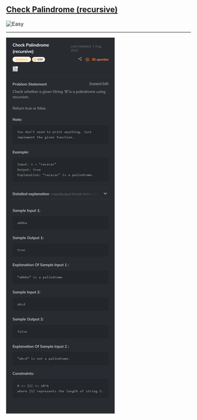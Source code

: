 <h2><a href="https://www.codingninjas.com/studio/problems/check-palindrome-recursive_624386?utm_source=striver&utm_medium=website&utm_campaign=a_zcoursetuf">Check Palindrome (recursive)</a></h2><img src="https://img.shields.io/badge/Easy-brightgreen" alt="Easy" /><hr>

![Problem Statement](image.png)
